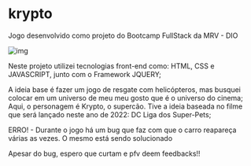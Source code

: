 # krypto
Jogo desenvolvido como projeto do Bootcamp FullStack da MRV - DIO

![img](https://user-images.githubusercontent.com/93561479/152422776-91f60e1f-7609-4238-99c2-2df92200d731.PNG)

Neste projeto utilizei tecnologias front-end como: HTML, CSS e JAVASCRIPT, junto com o Framework JQUERY;

A ideia base é fazer um jogo de resgate com helicópteros, mas busquei colocar em um universo de meu meu gosto que é o universo do cinema;<br>
Aqui, o personagem é Krypto, o supercão. Tive a ideia baseada no filme que será lançado neste ano de 2022: DC Liga dos Super-Pets;

ERRO! - Durante o jogo há um bug que faz com que o carro reapareça várias as vezes. O mesmo está sendo solucionado

Apesar do bug, espero que curtam e pfv deem feedbacks!!
